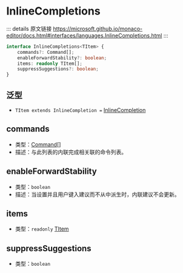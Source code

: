 # InlineCompletions

<backTop />
        
::: details 原文链接
https://microsoft.github.io/monaco-editor/docs.html#interfaces/languages.InlineCompletions.html
:::

```ts
interface InlineCompletions<TItem> {
    commands?: Command[];
    enableForwardStability?: boolean;
    items: readonly TItem[];
    suppressSuggestions?: boolean;
}
```

## 泛型
- `TItem extends InlineCompletion =` [InlineCompletion](/api/languages/InlineCompletion.md)

## commands
- 类型：[Command](/api/languages/Command.md)[]
- 描述：与此列表的内联完成相关联的命令列表。

## enableForwardStability
- 类型：`boolean`
- 描述：当设置并且用户键入建议而不从中派生时，内联建议不会更新。

## items
- 类型：`readonly` [TItem](#泛型)

## suppressSuggestions
- 类型：`boolean`
